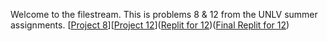 Welcome to the filestream. This is problems 8 & 12 from the UNLV summer assignments. [[Project 8](https://drive.google.com/drive/folders/1sS_-gpPrAT-f0xWiYvFFWBr1YJlHrz9Y)][[Project 12](https://drive.google.com/drive/folders/1sS_-gpPrAT-f0xWiYvFFWBr1YJlHrz9Y)]([Replit for 12](https://replit.com/join/kvnsjtufdw-calvincheam))([Final Replit for 12](https://replit.com/@DylanCastle/CS-UNLV-Summer-Assignment-12?from=notifications#main.cpp))
